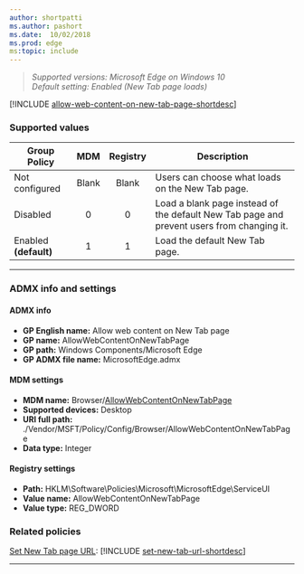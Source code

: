 ```yaml
---
author: shortpatti
ms.author: pashort
ms.date:  10/02/2018
ms.prod: edge
ms:topic: include
---
```


<!-- ## Allow web content on New Tab page -->  
>*Supported versions: Microsoft Edge on Windows 10*<br>
>*Default setting:  Enabled (New Tab page loads)*


[!INCLUDE [allow-web-content-on-new-tab-page-shortdesc](../shortdesc/allow-web-content-on-new-tab-page-shortdesc.md)]


### Supported values

|Group Policy  |MDM |Registry |Description |
|---|:---:|:---:|---|
|Not configured |Blank |Blank |Users can choose what loads on the New Tab page. | 
|Disabled |0 |0 |Load a blank page instead of the default New Tab page and prevent users from changing it. | 
|Enabled **(default)** |1 |1 |Load the default New Tab page. | 
---

### ADMX info and settings

#### ADMX info
- **GP English name:** Allow web content on New Tab page
- **GP name:** AllowWebContentOnNewTabPage
- **GP path:** Windows Components/Microsoft Edge
- **GP ADMX file name:** MicrosoftEdge.admx

#### MDM settings
- **MDM name:** Browser/[AllowWebContentOnNewTabPage](https://docs.microsoft.com/en-us/windows/client-management/mdm/policy-csp-browser#browser-allowwebcontentonnewtabpage)
- **Supported devices:** Desktop
- **URI full path:** ./Vendor/MSFT/Policy/Config/Browser/AllowWebContentOnNewTabPage 
- **Data type:** Integer

#### Registry settings
- **Path:** HKLM\\Software\\Policies\\Microsoft\\MicrosoftEdge\\ServiceUI
- **Value name:** AllowWebContentOnNewTabPage
- **Value type:** REG_DWORD

### Related policies
[Set New Tab page URL](../available-policies.md#set-new-tab-page-url): [!INCLUDE [set-new-tab-url-shortdesc](../shortdesc/set-new-tab-url-shortdesc.md)]

<hr>